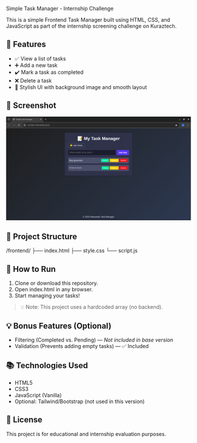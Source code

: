 Simple Task Manager - Internship Challenge

This is a simple Frontend Task Manager built using HTML, CSS, and JavaScript as part of the internship screening challenge on Kuraztech.

## 🔧 Features

- ✅ View a list of tasks
- ➕ Add a new task
- ✔️ Mark a task as completed
- ❌ Delete a task
- 🎨 Stylish UI with background image and smooth layout

## 📸 Screenshot

![Screenshot](screenshot.png)

## 📁 Project Structure

/frontend/ ├── index.html ├── style.css └── script.js

## 🚀 How to Run

1. Clone or download this repository.
2. Open index.html in any browser.
3. Start managing your tasks!

> 💡 Note: This project uses a hardcoded array (no backend).

## 💡 Bonus Features (Optional)

- Filtering (Completed vs. Pending) — _Not included in base version_
- Validation (Prevents adding empty tasks) — ✅ Included

## 📚 Technologies Used

- HTML5
- CSS3
- JavaScript (Vanilla)
- Optional: Tailwind/Bootstrap (not used in this version)

## 📄 License

This project is for educational and internship evaluation purposes.
